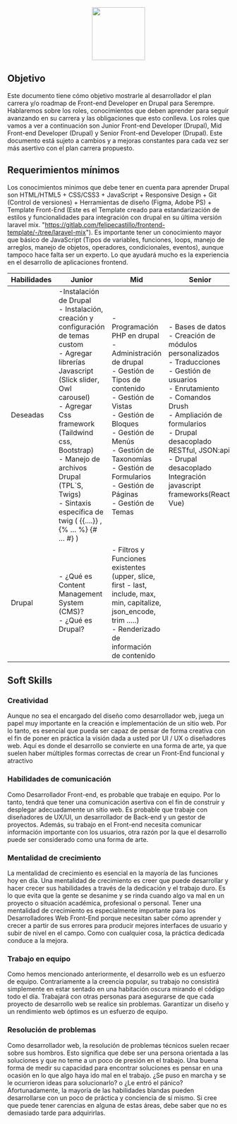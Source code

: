 <div align="center">
  <img src="https://www.drupal.org/files/cta/graphic/Wordmark_blue_RGB.png" width="auto" height="120px"/>
</div>

## Objetivo 

Este documento tiene cómo objetivo mostrarle al desarrollador el plan carrera y/o roadmap de Front-end Developer en Drupal para Serempre. Hablaremos sobre los roles, conocimientos que deben aprender para seguir avanzando en su carrera y las obligaciones que esto conlleva. Los roles que vamos a ver a continuación son Junior Front-end Developer (Drupal), Mid Front-end Developer (Drupal) y Senior Front-end Developer (Drupal). Este documento está sujeto a cambios y a mejoras constantes para cada vez ser más asertivo con el plan carrera propuesto.

## Requerimientos mínimos

Los conocimientos minimos que debe tener en cuenta para aprender Drupal son HTML/HTML5 + CSS/CSS3 + JavaScript + Responsive Design + Git (Control de versiones) + Herramientas de diseño (Figma, Adobe PS) + Template Front-End (Este es el Template creado para estandarización de estilos y funcionalidades para integración con drupal en su última versión laravel mix. "https://gitlab.com/felipecastillo/frontend-template/-/tree/laravel-mix"). Es importante tener un conocimiento mayor que básico de JavaScript (Tipos de variables, funciones, loops, manejo de arreglos, manejo de objetos, operadores, condicionales, eventos), aunque tampoco hace falta ser un experto. Lo que ayudará mucho es la experiencia en el desarrollo de aplicaciones frontend.

| Habilidades | Junior | Mid | Senior |
| ------------- | ------------- | ------------- |  ------------- |
| Deseadas | -Instalación de Drupal<br>- Instalación, creación y configuración de temas custom<br>- Agregar librerías Javascript (Slick slider, Owl carousel)<br>- Agregar Css framework (Taildwind css, Bootstrap)<br>- Manejo de archivos Drupal (TPL`S, Twigs)<br>- Sintaxis específica de twig ( {{....}} , {% … %} {# … #} ) | - Programación PHP en drupal<br>- Administración de drupal<br>- Gestión de Tipos de contenido<br>- Gestión de Vistas<br>- Gestión de Bloques<br>- Gestión de Menús<br>- Gestión de Taxonomías<br>- Gestión de Formularios<br>- Gestión de Páginas <br>- Gestión de Temas | - Bases de datos<br>- Creación de módulos personalizados<br>- Traducciones<br>- Gestión de usuarios<br>- Enrutamiento<br>- Comandos Drush<br>- Ampliación de formularios<br>- Drupal desacoplado RESTful, JSON:api<br>- Drupal desacoplado Integración javascript frameworks(React, Vue)<br> |
| Drupal | - ¿Qué es Content Management System (CMS)?<br>- ¿Qué es Drupal?<br> | - Filtros y Funciones existentes (upper, slice, first - last, include, max, min, capitalize, json_encode, trim …..)<br>- Renderizado de información de contenido<br> |

## Soft Skills

### Creatividad

Aunque no sea el encargado del diseño como desarrollador web, juega un papel muy importante en la creación e implementación de un sitio web. Por lo tanto, es esencial que pueda ser capaz de pensar de forma creativa con el fin de poner en práctica la visión dada a usted por UI / UX o diseñadores web. Aquí es donde el desarrollo se convierte en una forma de arte, ya que suelen haber múltiples formas correctas de crear un Front-End funcional y atractivo

### Habilidades de comunicación

Como Desarrollador Front-end, es probable que trabaje en equipo. Por lo tanto, tendrá que tener una comunicación asertiva con el fin de construir y desplegar adecuadamente un sitio web. Es probable que trabaje con diseñadores de UX/UI, un desarrollador de Back-end y un gestor de proyectos. Además, su trabajo en el Front-end necesita comunicar información importante con los usuarios, otra razón por la que el desarrollo puede ser considerado como una forma de arte.

### Mentalidad de crecimiento

La mentalidad de crecimiento es esencial en la mayoría de las funciones hoy en día. Una mentalidad de crecimiento es creer que puede desarrollar y hacer crecer sus habilidades a través de la dedicación y el trabajo duro. Es lo que evita que la gente se desanime y se rinda cuando algo va mal en un proyecto o situación académica, profesional o personal. Tener una mentalidad de crecimiento es especialmente importante para los Desarrolladores Web Front-End porque necesitan saber cómo aprender y crecer a partir de sus errores para producir mejores interfaces de usuario y subir de nivel en el campo. Como con cualquier cosa, la práctica dedicada conduce a la mejora.

### Trabajo en equipo

Como hemos mencionado anteriormente, el desarrollo web es un esfuerzo de equipo. Contrariamente a la creencia popular, su trabajo no consistirá simplemente en estar sentado en una habitación oscura mirando el código todo el día. Trabajará con otras personas para asegurarse de que cada proyecto de desarrollo web se realice sin problemas. Garantizar un diseño y un rendimiento web óptimos es un esfuerzo de equipo.

### Resolución de problemas

Como desarrollador web, la resolución de problemas técnicos suelen recaer sobre sus hombros. Esto significa que debe ser una persona orientada a las soluciones y que no teme a un poco de presión en el trabajo. Una buena forma de medir su capacidad para encontrar soluciones es pensar en una ocasión en lo que algo haya ido mal en el trabajo. ¿Se puso en marcha y se le ocurrieron ideas para solucionarlo? o ¿Le entró el pánico? Afortunadamente, la mayoría de las habilidades blandas pueden desarrollarse con un poco de práctica y conciencia de sí mismo. Si cree que puede tener carencias en alguna de estas áreas, debe saber que no es demasiado tarde para adquirirlas.

